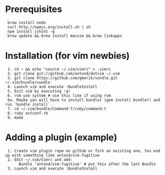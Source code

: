# Prerequisites #
     brew install node
     curl http://npmjs.org/install.sh | sh
     npm install jshint -g
     brew update && brew install macvim && brew linkapps

# Installation (for vim newbies) #

     1. cd ~ && echo "source ~/.vim/vimrc" > .vimrc
     2. git clone git://github.com/antond/dotvim ~/.vim
     3. git clone https://github.com/gmarik/vundle.git ~/.vim/bundle/vundle
     4. Launch vim and execute :BundleInstall
     5. Exit vim by executing :q!
     6. rvm use system # use this line if using rvm
     6a. Maybe you will have to install bundler (gem install bundler) and run `bundle install`
     7. cd ~/.vim/bundle/Command-T/ruby/command-t
     8. ruby extconf.rb
     9. make

# Adding a plugin (example)

     1. Create vim plugin repo on github or fork an existing one. You end up with something like antond/vim-fugitive
     2. Edit ~/.vim/vimrc and add:
          Bundle 'antond/vim-fugitive' # put this after the last Bundle
     3. Launch vim and execute :BundleInstall